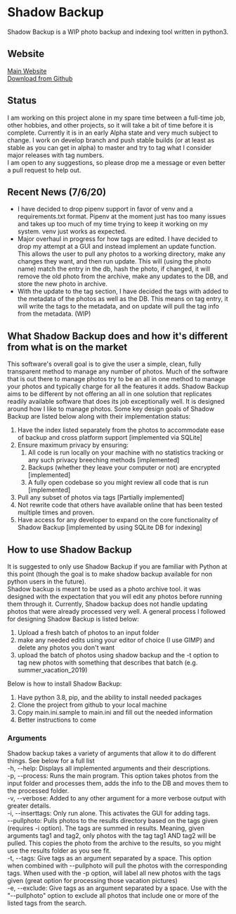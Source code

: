 # Shadow Backup

Shadow Backup is a WIP photo backup and indexing tool written in python3.

## Website

[Main Website](https://jamesgaither.com/projects)  
[Download from Github](https://github.com/JamesGaither/shadow_backup/)

## Status

I am working on this project alone in my spare time between a full-time job, other hobbies, and other projects, so it will take a bit of time before it is complete. Currently it is in an early Alpha state and very much subject to change. I work on develop branch and push stable builds (or at least as stable as you can get in alpha) to master and try to tag what I consider major releases with tag numbers.  
I am open to any suggestions, so please drop me a message or even better a pull request to help out.

## Recent News (7/6/20)

* I have decided to drop pipenv support in favor of venv and a requirements.txt format. Pipenv at the moment just has too many issues and takes up too much of my time trying to keep it working on my system. venv just works as expected.
* Major overhaul in progress for how tags are edited. I have decided to drop my attempt at a GUI and instead implement an update function. This allows the user to pull any photos to a working directory, make any changes they want, and then run update. This will (using the photo name) match the entry in the db, hash the photo, if changed, it will remove the old photo from the archive, make any updates to the DB, and store the new photo in archive.
* With the update to the tag section, I have decided the tags with added to the metadata of the photos as well as the DB. This means on tag entry, it will write the tags to the metadata, and on update will pull the tag info from the metadata. (WIP)

## What Shadow Backup does and how it's different from what is on the market

This software's overall goal is to give the user a simple, clean, fully transparent method to manage any number of photos. Much of the software that is out there to manage photos try to be an all in one method to manage your photos and typically charge for all the features it adds. Shadow Backup aims to be different by not offering an all in one solution that replicates readily available software that does its job exceptionally well. It is designed around how I like to manage photos. Some key design goals of Shadow Backup are listed below along with their implementation status:

1. Have the index listed separately from the photos to accommodate ease of backup and cross platform support [implemented via SQLite]
2. Ensure maximum privacy by ensuring:
    1. All code is run locally on your machine with no statistics tracking or any such privacy breeching methods [implemented]
    2. Backups (whether they leave your computer or not) are encrypted [implemented]
    3. A fully open codebase so you might review all code that is run [implemented]
3. Pull any subset of photos via tags [Partially implemented]
4. Not rewrite code that others have available online that has been tested multiple times and proven.
5. Have access for any developer to expand on the core functionality of Shadow Backup [implemented by using SQLite DB for indexing]

## How to use Shadow Backup

It is suggested to only use Shadow Backup if you are familiar with Python at this point (though the goal is to make shadow backup available for non python users in the future).  
Shadow backup is meant to be used as a photo archive tool. it was designed with the expectation that you will edit any photos before running them through it. Currently, Shadow backup does not handle updating photos that were already processed very well. A general process I followed for designing Shadow Backup is listed below:  

1. Upload a fresh batch of photos to an input folder
2. make any needed edits using your editor of choice (I use GIMP) and delete any photos you don't want
3. upload the batch of photos using shadow backup and the -t option to tag new photos with something that describes that batch (e.g. summer_vacation_2019)  

Below is how to install Shadow Backup:  

1. Have python 3.8, pip, and the ability to install needed packages
2. Clone the project from github to your local machine
3. Copy main.ini.sample to main.ini and fill out the needed information
4. Better instructions to come

### Arguments

Shadow backup takes a variety of arguments that allow it to do different things. See below for a full list  
-h, --help: Displays all implemented arguments and their descriptions.  
-p, --process: Runs the main program. This option takes photos from the input folder and processes them, adds the info to the DB and moves them to the processed folder.  
-v, --verbose: Added to any other argument for a more verbose output with greater details.  
-i, --inserttags: Only run alone. This activates the GUI for adding tags.  
--pullphoto: Pulls photos to the results directory based on the tags given (requires -i option). The tags are summed in results. Meaning, given arguments tag1 and tag2, only photos with the tag tag1 AND tag2 will be pulled. This copies the photo from the archive to the results, so you might use the results folder as you see fit.  
-t, --tags: Give tags as an argument separated by a space. This option when combined with --pullphoto will pull the photos with the corresponding tags. When used with the -p option, will label all new photos with the tags given (great option for processing those vacation pictures)  
-e, --exclude: Give tags as an argument separated by a space. Use with the "--pullphoto" option to exclude all photos that include one or more of the listed tags from the search.
